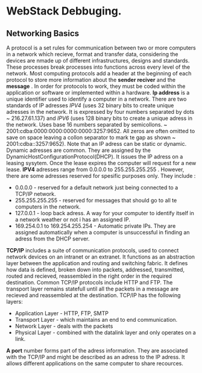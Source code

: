 # WebStack  Debbuging.
## Networking Basics
A protocol is a set rules for communication between two or more computers in a network which recieve, format and transfer data, considering the devices are nmade up of different infrastructures, designs and standards. These processes break processes into functions across every level of the network. Most computing protocols add a header at the beginning of each protocol to store more information about the **sender reciver** and the **message** . In order for protocols to work, they must be coded within the application or software or implemented within a hardware.
**Ip address** is a unique identifier used to identify a computer in a network. There are two standards of IP adresses *IPV4* (uses 32 binary bits to create unique adresses in the network. It is expressed by four numbers separated by dots ~ 216.27.61.137) and *IPV6* (uses 128 binary bits to create a unique adress in the network. Uses base 16 numbers  separated by semicollons. ~ 2001:cdba:0000:0000:0000:0000:3257:9652. All zeros are often omitted to save on space leaving a collon separator to mark te gap as shown ~ 2001:cdba::3257:9652). Note that an IP adress can be static or dynamic. Dynamic adresses are common. They are assigned by the DynamicHostConfigurationProtocol(DHCP). It issues the IP adress on a leasing sysytem. Once the lease expires the computer will request for a new lease. **IPV4** adresses range from 0.0.0.0 to 255.255.255.255 . However, there are some adresses reserved for spesific purposes only. They include :
* 0.0.0.0 - reserved for a default network just being connected to a TCP/IP network.
* 255.255.255.255 - reserved for messages that should go to all te computers in the network.
* 127.0.0.1 - loop back adress. A way for your computer to identify itself in a network weather or not i has an assigned IP.
* 169.254.0.1 to 169.254.255.254 - Automatic private IPs. They are assigned automatically when a computer is unsuccessful in       finding an adress from the DHCP server.  

**TCP/IP** includes a suite of communication protocols, used to connect network devices on an intranet or an extranet. It functions as an abstraction layer between the application and routing and switching fabric. It defines how data  is defined, broken down into packets, addressed, transmitted, routed and recieved, reassembled in the right order in the required destination. Common TCP/IP protocols include HTTP and FTP. The transport layer remains statefull until all the packets in a message are recieved and reassembled at the destination. TCP/IP has the following layers:
* Application Layer - HTTP, FTP, SMTP
* Transport Layer - which maintains an end to end communication.
* Network Layer - deals with the packets
* Physical Layer - combined with the datalink layer and only operates on a link.

**A port** number forms part of the adress information. They are associated with the TCP/IP and might be described as an adress to the IP adress. It allows different applications on the same computer to share recources.


